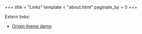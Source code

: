+++
title = "Links"
template = "about.html"
paginate_by = 0
+++

Extern links:
- [Origin theme demo](http://anatole.cai-cai.me)
